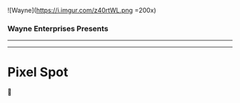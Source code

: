 ![Wayne](https://i.imgur.com/z40rtWL.png =200x)

### Wayne Enterprises Presents   
___
___   
   
# Pixel Spot    

:city_sunset:
